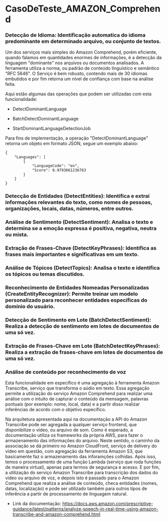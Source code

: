 # CasoDeTeste_AMAZON_Comprehend

### Detecção de Idioma: Identificação automatica do idioma predominante em determinado arquivo, ou conjunto de textos.

Um dos serviços mais simples do Amazon Comprehend, porém eficiente, quando falamos em quantidades enormes de informações, é a detecção da linguagem "dominante" nos arquivos ou documentos analisados. A ferramenta utiliza a norma, ou padrão de conteúdo linguístico e semântico "RFC 5646". O Serviço é bem robusto, contendo mais de 30 idiomas embutidos e por fim retorna um nível de confiança com base na análise feita.

Aqui estão algumas das operações que podem ser utilizadas com esta funcionalidade:

- DetectDominantLanguage

- BatchDetectDominantLanguage

- StartDominantLanguageDetectionJob

Para fins de implementação, a operação "DetectDominantLanguage" retorna um objeto em formato JSON, segue um exemplo abaixo:

```
{
    "Languages": [
        {
            "LanguageCode": "en",
            "Score": 0.9793661236763
        }
    ]
}
```

### Detecção de Entidades (DetectEntities): Identifica e extrai informações relevantes do texto, como nomes de pessoas, organizações, locais, datas, números, entre outros.

### Análise de Sentimento (DetectSentiment): Analisa o texto e determina se a emoção expressa é positiva, negativa, neutra ou mista.

### Extração de Frases-Chave (DetectKeyPhrases): Identifica as frases mais importantes e significativas em um texto.

### Análise de Tópicos (DetectTopics): Analisa o texto e identifica os tópicos ou temas discutidos.

### Reconhecimento de Entidades Nomeadas Personalizadas (CreateEntityRecognizer): Permite treinar um modelo personalizado para reconhecer entidades específicas do domínio do usuário.

### Detecção de Sentimento em Lote (BatchDetectSentiment): Realiza a detecção de sentimento em lotes de documentos de uma só vez.

### Extração de Frases-Chave em Lote (BatchDetectKeyPhrases): Realiza a extração de frases-chave em lotes de documentos de uma só vez.

### Análise de conteúdo por reconhecimento de voz 

Esta funcionalidade em específico é uma agregação à ferramenta Amazon Transcribe, serviço que transforma o aúdio em texto. Essa agregação permite a utilização do serviço Amazon Comprehend para realizar uma análise com o intuito de capturar o conteúdo da mensagem, palavras pontuais (por exemplo: nome, local, data) e a partir disso realizar inferências de acordo com o objetivo específico.  

Na arquitetura apresentada aqui na documentação a API do Amazon Transcribe pode ser agregada a qualquer serviço frontend, que disponibilize o vídeo, ou arquivo de som. Como é esperado, a documentação utiliza os frameworks da própria AWS, para fazer o armazenamento das informações do arquivo. Neste sentido, o caminho da associação se dá primeiro no Amazon CloudFront, serviço de delivery do vídeo em questão, com agregação da ferramenta Amazon S3, que basicamente faz o armazenamento das inforamções colhidas. Após isso, temos o processamento de uma função Lambda (serviço que roda funções de maneira virtual), apenas para termos de segurança e acesso. E por fim, a utilização do serviço Amazon Transcribe para transcrição dos dados do vídeo ou arquivo de voz, e depois isto é passado para o Amazon Comprehend que realiza a análise de conteúdo, checa entidades (nomes, datas, localização) e pode ser utilizado também para outros tipos de inferência a partir de processamento de linguagem natural.

- Link da documentação: https://docs.aws.amazon.com/prescriptive-guidance/latest/patterns/analyze-speech-in-real-time-using-amazon-transcribe-and-amazon-comprehend.html

